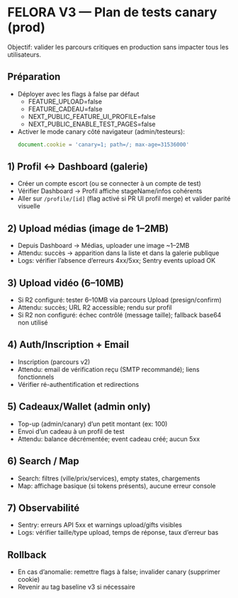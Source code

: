 # FELORA V3 — Plan de tests canary (prod)

Objectif: valider les parcours critiques en production sans impacter tous les utilisateurs.

## Préparation
- Déployer avec les flags à false par défaut
  - FEATURE_UPLOAD=false
  - FEATURE_CADEAU=false
  - NEXT_PUBLIC_FEATURE_UI_PROFILE=false
  - NEXT_PUBLIC_ENABLE_TEST_PAGES=false
- Activer le mode canary côté navigateur (admin/testeurs):
  ```js
  document.cookie = 'canary=1; path=/; max-age=31536000'
  ```

## 1) Profil ↔ Dashboard (galerie)
- Créer un compte escort (ou se connecter à un compte de test)
- Vérifier Dashboard → Profil affiche stageName/infos cohérents
- Aller sur `/profile/[id]` (flag activé si PR UI profil merge) et valider parité visuelle

## 2) Upload médias (image de 1–2MB)
- Depuis Dashboard → Médias, uploader une image ~1–2MB
- Attendu: succès → apparition dans la liste et dans la galerie publique
- Logs: vérifier l’absence d’erreurs 4xx/5xx; Sentry events upload OK

## 3) Upload vidéo (6–10MB)
- Si R2 configuré: tester 6–10MB via parcours Upload (presign/confirm)
- Attendu: succès; URL R2 accessible; rendu sur profil
- Si R2 non configuré: échec contrôlé (message taille); fallback base64 non utilisé

## 4) Auth/Inscription + Email
- Inscription (parcours v2)
- Attendu: email de vérification reçu (SMTP recommandé); liens fonctionnels
- Vérifier ré-authentification et redirections

## 5) Cadeaux/Wallet (admin only)
- Top-up (admin/canary) d’un petit montant (ex: 100)
- Envoi d’un cadeau à un profil de test
- Attendu: balance décrémentée; event cadeau créé; aucun 5xx

## 6) Search / Map
- Search: filtres (ville/prix/services), empty states, chargements
- Map: affichage basique (si tokens présents), aucune erreur console

## 7) Observabilité
- Sentry: erreurs API 5xx et warnings upload/gifts visibles
- Logs: vérifier taille/type upload, temps de réponse, taux d’erreur bas

## Rollback
- En cas d’anomalie: remettre flags à false; invalider canary (supprimer cookie)
- Revenir au tag baseline v3 si nécessaire

